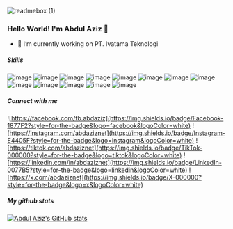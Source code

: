 ![readmebox (1)](https://github.com/abdaziznet/abdaziznet/assets/57751904/de527020-7fe4-490d-b3ff-f005cfdeffbe)

### Hello World! I'm Abdul Aziz 👋

- 🌱 I’m currently working on PT. Ivatama Teknologi

##### Skills
![image](https://img.shields.io/badge/Blogger-FF5722?style=for-the-badge&logo=blogger&logoColor=white)
![image](https://img.shields.io/badge/Sqlite-003B57?style=for-the-badge&logo=sqlite&logoColor=white)
![image](https://img.shields.io/badge/PostgreSQL-316192?style=for-the-badge&logo=postgresql&logoColor=white)
![image](https://img.shields.io/badge/redis-%23DD0031.svg?&style=for-the-badge&logo=redis&logoColor=white)
![image](https://img.shields.io/badge/.NET-512BD4?style=for-the-badge&logo=dotnet&logoColor=white)
![image](https://img.shields.io/badge/Docker-2CA5E0?style=for-the-badge&logo=docker&logoColor=white)
![image](https://img.shields.io/badge/Expo-1B1F23?style=for-the-badge&logo=expo&logoColor=white)
![image](https://img.shields.io/badge/Microsoft-666666?style=for-the-badge&logo=microsoft&logoColor=white)
![image](https://img.shields.io/badge/next%20js-000000?style=for-the-badge&logo=nextdotjs&logoColor=white)
![image](https://img.shields.io/badge/Postman-FF6C37?style=for-the-badge&logo=Postman&logoColor=white)
![image](https://img.shields.io/badge/React-20232A?style=for-the-badge&logo=react&logoColor=61DAFB)
![image](https://img.shields.io/badge/Vue%20js-35495E?style=for-the-badge&logo=vuedotjs&logoColor=4FC08D)
![image](https://img.shields.io/badge/Vite-B73BFE?style=for-the-badge&logo=vite&logoColor=FFD62E)

##### Connect with me

![https://facebook.com/fb.abdaziz](https://img.shields.io/badge/Facebook-1877F2?style=for-the-badge&logo=facebook&logoColor=white)
![https://instagram.com/abdaziznet](https://img.shields.io/badge/Instagram-E4405F?style=for-the-badge&logo=instagram&logoColor=white)
![https://tiktok.com/abdaziznet](https://img.shields.io/badge/TikTok-000000?style=for-the-badge&logo=tiktok&logoColor=white)
![https://linkedin.com/in/abdaziznet](https://img.shields.io/badge/LinkedIn-0077B5?style=for-the-badge&logo=linkedin&logoColor=white)
![https://x.com/abdaziznet](https://img.shields.io/badge/X-000000?style=for-the-badge&logo=x&logoColor=white)

##### My github stats
[![Abdul Aziz's GitHub stats](https://github-readme-stats.vercel.app/api?username=abdaziznet)](https://github.com/abdaziznet/github-readme-stats)